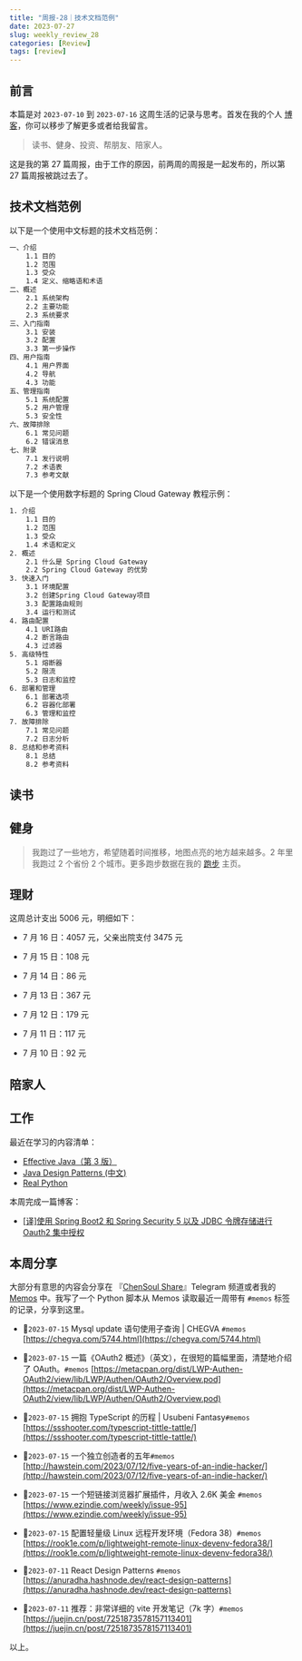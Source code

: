 ```yaml
---
title: "周报-28｜技术文档范例"
date: 2023-07-27
slug: weekly_review_28
categories: [Review]
tags: [review]
---
```


## 前言

本篇是对 `2023-07-10` 到 `2023-07-16` 这周生活的记录与思考。首发在我的个人 [博客](https://blog.chensoul.cc/)，你可以移步了解更多或者给我留言。

> 读书、健身、投资、帮朋友、陪家人。

这是我的第 27 篇周报，由于工作的原因，前两周的周报是一起发布的，所以第 27 篇周报被跳过去了。

## 技术文档范例

以下是一个使用中文标题的技术文档范例：

```bash
一、介绍
    1.1 目的
    1.2 范围
    1.3 受众
    1.4 定义、缩略语和术语
二、概述
    2.1 系统架构
    2.2 主要功能
    2.3 系统要求
三、入门指南
    3.1 安装
    3.2 配置
    3.3 第一步操作
四、用户指南
    4.1 用户界面
    4.2 导航
    4.3 功能
五、管理指南
    5.1 系统配置
    5.2 用户管理
    5.3 安全性
六、故障排除
    6.1 常见问题
    6.2 错误消息
七、附录
    7.1 发行说明
    7.2 术语表
    7.3 参考文献
```

以下是一个使用数字标题的 Spring Cloud Gateway 教程示例：

```bash
1. 介绍
    1.1 目的
    1.2 范围
    1.3 受众
    1.4 术语和定义
2. 概述
    2.1 什么是 Spring Cloud Gateway
    2.2 Spring Cloud Gateway 的优势
3. 快速入门
    3.1 环境配置
    3.2 创建Spring Cloud Gateway项目
    3.3 配置路由规则
    3.4 运行和测试
4. 路由配置
    4.1 URI路由
    4.2 断言路由
    4.3 过滤器
5. 高级特性
    5.1 熔断器
    5.2 限流
    5.3 日志和监控
6. 部署和管理
    6.1 部署选项
    6.2 容器化部署
    6.3 管理和监控
7. 故障排除
    7.1 常见问题
    7.2 日志分析
8. 总结和参考资料
    8.1 总结
    8.2 参考资料
```

## 读书

## 健身

> 我跑过了一些地方，希望随着时间推移，地图点亮的地方越来越多。2 年里我跑过 2 个省份 2 个城市。更多跑步数据在我的 [跑步](https://run.chensoul.cc/) 主页。

## 理财

这周总计支出 5006 元，明细如下：

- 7 月 16 日：4057 元，父亲出院支付 3475 元

- 7 月 15 日：108 元

- 7 月 14 日：86 元

- 7 月 13 日：367 元

- 7 月 12 日：179 元

- 7 月 11 日：117 元

- 7 月 10 日：92 元

## 陪家人

## 工作

最近在学习的内容清单：

- [Effective Java（第 3 版）](https://github.com/clxering/Effective-Java-3rd-edition-Chinese-English-bilingual/tree/dev)
- [Java Design Patterns (中文)](https://java-design-patterns.com/zh/)
- [Real Python](https://realpython.com/)

本周完成一篇博客：

- [[译]使用 Spring Boot2 和 Spring Security 5 以及 JDBC 令牌存储进行 Oauth2 集中授权](/posts/2023/07/14/oauth-2-centralized-authorization-with-spring-boot-2-and-spring-security-5-and-jdbc-token-store/)

## 本周分享

大部分有意思的内容会分享在 『[ChenSoul Share](https://t.me/ichensoul)』Telegram 频道或者我的 [Memos](https://memos.chensoul.cc/) 中。我写了一个 Python 脚本从 Memos 读取最近一周带有 `#memos` 标签的记录，分享到这里。

- 📌`2023-07-15` Mysql update 语句使用子查询 | CHEGVA `#memos` [https://chegva.com/5744.html](https://chegva.com/5744.html)

- 📌`2023-07-15` 一篇《OAuth2 概述》（英文），在很短的篇幅里面，清楚地介绍了 OAuth。`#memos` [https://metacpan.org/dist/LWP-Authen-OAuth2/view/lib/LWP/Authen/OAuth2/Overview.pod](https://metacpan.org/dist/LWP-Authen-OAuth2/view/lib/LWP/Authen/OAuth2/Overview.pod)

- 📌`2023-07-15` 拥抱 TypeScript 的历程 | Usubeni Fantasy`#memos` [https://ssshooter.com/typescript-tittle-tattle/](https://ssshooter.com/typescript-tittle-tattle/)

- 📌`2023-07-15` 一个独立创造者的五年`#memos` [http://hawstein.com/2023/07/12/five-years-of-an-indie-hacker/](http://hawstein.com/2023/07/12/five-years-of-an-indie-hacker/)

- 📌`2023-07-15` 一个短链接浏览器扩展插件，月收入 2.6K 美金 `#memos` [https://www.ezindie.com/weekly/issue-95](https://www.ezindie.com/weekly/issue-95)

- 📌`2023-07-15` 配置轻量级 Linux 远程开发环境（Fedora 38）`#memos` [https://rook1e.com/p/lightweight-remote-linux-devenv-fedora38/](https://rook1e.com/p/lightweight-remote-linux-devenv-fedora38/)

- 📌`2023-07-11` React Design Patterns `#memos` [https://anuradha.hashnode.dev/react-design-patterns](https://anuradha.hashnode.dev/react-design-patterns)

- 📌`2023-07-11` 推荐：非常详细的 vite 开发笔记（7k 字）`#memos` [https://juejin.cn/post/7251873578157113401](https://juejin.cn/post/7251873578157113401)

以上。

